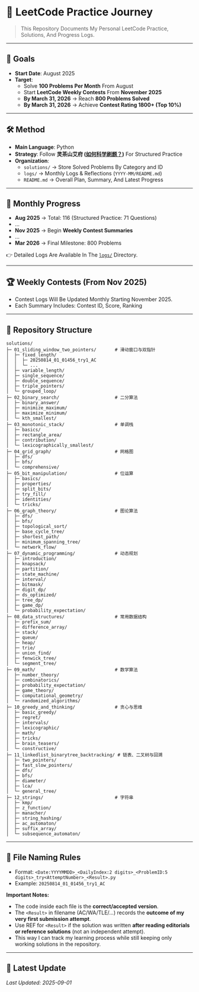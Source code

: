 # 📘 LeetCode Practice Journey

> This Repository Documents My Personal LeetCode Practice, Solutions, And Progress Logs.

---

## 🎯 Goals

- **Start Date**: August 2025  
- **Target**:  
  - Solve **100 Problems Per Month** From August  
  - Start **LeetCode Weekly Contests** From **November 2025**  
  - **By March 31, 2026** → Reach **800 Problems Solved**  
  - **By March 31, 2026** → Achieve **Contest Rating 1800+ (Top 10%)**

---

## 🛠️ Method

- **Main Language**: Python  
- **Strategy**: Follow **灵茶山艾府 ([如何科学刷题？](https://leetcode.cn/discuss/post/3141566/ru-he-ke-xue-shua-ti-by-endlesscheng-q3yd/))** For Structured Practice  
- **Organization**:  
  - `solutions/` → Store Solved Problems By Category and ID  
  - `logs/` → Monthly Logs & Reflections (`YYYY-MM/README.md`)  
  - `README.md` → Overall Plan, Summary, And Latest Progress

---

## 📅 Monthly Progress

- **Aug 2025** → Total: 116 (Structured Practice: 71 Questions)
- …
- **Nov 2025** → Begin **Weekly Contest Summaries**
- …
- **Mar 2026** → Final Milestone: 800 Problems  

👉 Detailed Logs Are Available In The [`logs/`](./logs/) Directory.

---

## 🏆 Weekly Contests (From Nov 2025)

- Contest Logs Will Be Updated Monthly Starting November 2025.  
- Each Summary Includes: Contest ID, Score, Ranking

---

## 📂 Repository Structure

```text
solutions/
├─ 01_sliding_window_two_pointers/       # 滑动窗口与双指针
│  ├─ fixed_length/
│  │  ├─ 20250814_01_01456_try1_AC
│  │  └─ ...
│  ├─ variable_length/
│  ├─ single_sequence/
│  ├─ double_sequence/
│  ├─ triple_pointers/
│  └─ grouped_loop/
├─ 02_binary_search/                     # 二分算法
│  ├─ binary_answer/
│  ├─ minimize_maximum/
│  ├─ maximize_minimum/
│  └─ kth_smallest/
├─ 03_monotonic_stack/                   # 单调栈
│  ├─ basics/
│  ├─ rectangle_area/
│  ├─ contribution/
│  └─ lexicographically_smallest/
├─ 04_grid_graph/                        # 网格图
│  ├─ dfs/
│  ├─ bfs/
│  └─ comprehensive/
├─ 05_bit_manipulation/                  # 位运算
│  ├─ basics/
│  ├─ properties/
│  ├─ split_bits/
│  ├─ try_fill/
│  ├─ identities/
│  └─ tricks/
├─ 06_graph_theory/                      # 图论算法
│  ├─ dfs/
│  ├─ bfs/
│  ├─ topological_sort/
│  ├─ base_cycle_tree/
│  ├─ shortest_path/
│  ├─ minimum_spanning_tree/
│  └─ network_flow/
├─ 07_dynamic_programming/               # 动态规划
│  ├─ introduction/
│  ├─ knapsack/
│  ├─ partition/
│  ├─ state_machine/
│  ├─ interval/
│  ├─ bitmask/
│  ├─ digit_dp/
│  ├─ ds_optimized/
│  ├─ tree_dp/
│  ├─ game_dp/
│  └─ probability_expectation/
├─ 08_data_structures/                   # 常用数据结构
│  ├─ prefix_sum/
│  ├─ difference_array/
│  ├─ stack/
│  ├─ queue/
│  ├─ heap/
│  ├─ trie/
│  ├─ union_find/
│  ├─ fenwick_tree/
│  └─ segment_tree/
├─ 09_math/                              # 数学算法
│  ├─ number_theory/
│  ├─ combinatorics/
│  ├─ probability_expectation/
│  ├─ game_theory/
│  ├─ computational_geometry/
│  └─ randomized_algorithms/
├─ 10_greedy_and_thinking/               # 贪心与思维
│  ├─ basic_greedy/
│  ├─ regret/
│  ├─ intervals/
│  ├─ lexicographic/
│  ├─ math/
│  ├─ tricks/
│  ├─ brain_teasers/
│  └─ constructive/
├─ 11_linkedlist_binarytree_backtracking/ # 链表、二叉树与回溯
│  ├─ two_pointers/
│  ├─ fast_slow_pointers/
│  ├─ dfs/
│  ├─ bfs/
│  ├─ diameter/
│  ├─ lca/
│  └─ general_tree/
├─ 12_strings/                           # 字符串
│  ├─ kmp/
│  ├─ z_function/
│  ├─ manacher/
│  ├─ string_hashing/
│  ├─ ac_automaton/
│  ├─ suffix_array/
│  └─ subsequence_automaton/

```

---

## 📝 File Naming Rules

- Format: `<Date:YYYYMMDD>_<DailyIndex:2 digits>_<ProblemID:5 digits>_try<AttemptNumber>_<Result>.py`
- Example: `20250814_01_01456_try1_AC`

**Important Notes:**
- The code inside each file is the **correct/accepted version**.
- The `<Result>` in filename (AC/WA/TLE/...) records the **outcome of my very first submission attempt**.
- Use REF for `<Result>` if the solution was written **after reading editorials or reference solutions** (not an independent attempt).
- This way I can track my learning process while still keeping only working solutions in the repository.

---

## 🔄 Latest Update

*Last Updated: 2025-09-01*
